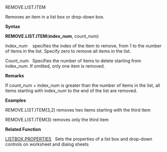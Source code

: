 REMOVE.LIST.ITEM

Removes an item in a list box or drop-down box.

**Syntax**

**REMOVE.LIST.ITEM**(**index\_num**, count\_num)

Index\_num    specifies the index of the item to remove, from 1 to the
number of items in the list. Specify zero to remove all items in the
list.

Count\_num   Specifies the number of items to delete starting from
index\_num. If omitted, only one item is removed.

**Remarks**

If count\_num + index\_num is greater than the number of items in the
list, all items starting with index\_num to the end of the list are
removed.

**Examples**

REMOVE.LIST.ITEM(3,2) removes two items starting with the third item

REMOVE.LIST.ITEM(3) removes only the third item

**Related Function**

[LISTBOX.PROPERTIES](LISTBOX.PROPERTIES.md)   Sets the properties of a list box and drop-down
controls on worksheet and dialog sheets


